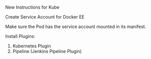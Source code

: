 New Instructions for Kube

Create Service Account for Docker EE

Make sure the Pod has the service account mounted in its manifest.

Install Plugins:

1) Kubernetes Plugin
2) Pipeline (Jenkins Pipeline Plugin)
